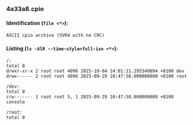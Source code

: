 ### 4a33a8.cpio
#### Identification (`file <*>`):
```
ASCII cpio archive (SVR4 with no CRC)
```
#### Listing (`ls -AlR --time-style=full-iso <*>`):
```
/:
total 8
drwxr-xr-x 2 root root 4096 2025-10-04 14:01:11.295340894 +0100 dev
drwx------ 2 root root 4096 2025-09-29 10:47:58.000000000 +0100 root

/dev:
total 0
crw------- 1 root root 5, 1 2025-09-29 10:47:58.000000000 +0100 console

/root:
total 0
```

